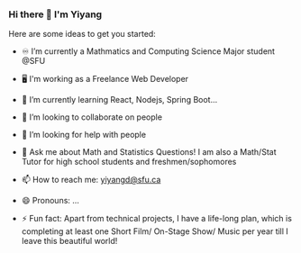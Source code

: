 ### Hi there 👋 I'm Yiyang

<!--
**yiyangd/yiyangd** is a ✨ _special_ ✨ repository because its `README.md` (this file) appears on your GitHub profile.
-->


Here are some ideas to get you started:

- :infinity: I’m currently a Mathmatics and Computing Science Major student @SFU
- :desktop_computer: I'm working as a Freelance Web Developer

- 🌱 I’m currently learning React, Nodejs, Spring Boot... 
- 👯 I’m looking to collaborate on people 
- 🤔 I’m looking for help with people 
- 💬 Ask me about Math and Statistics Questions! I am also a Math/Stat Tutor for high school students and freshmen/sophomores
- 📫 How to reach me: yiyangd@sfu.ca
- 😄 Pronouns: ...
- ⚡ Fun fact: Apart from technical projects, I have a life-long plan, which is completing at least one Short Film/ On-Stage Show/ Music per year till I leave this beautiful world!

